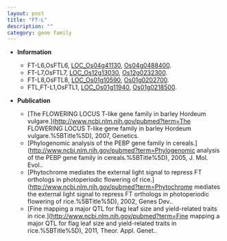 ```yaml
---
layout: post
title: "FT-L"
description: ""
category: gene family
---
```


* **Information**  
    + FT-L6,OsFTL6, [LOC_Os04g41130](http://rice.plantbiology.msu.edu/cgi-bin/ORF_infopage.cgi?orf=LOC_Os04g41130), [Os04g0488400](http://rapdb.dna.affrc.go.jp/viewer/gbrowse_details/irgsp1?name=Os04g0488400).
    + FT-L7,OsFTL7, [LOC_Os12g13030](http://rice.plantbiology.msu.edu/cgi-bin/ORF_infopage.cgi?orf=LOC_Os12g13030), [Os12g0232300](http://rapdb.dna.affrc.go.jp/viewer/gbrowse_details/irgsp1?name=Os12g0232300).
    + FT-L8,OsFTL8, [LOC_Os01g10590](http://rice.plantbiology.msu.edu/cgi-bin/ORF_infopage.cgi?orf=LOC_Os01g10590), [Os01g0202700](http://rapdb.dna.affrc.go.jp/viewer/gbrowse_details/irgsp1?name=Os01g0202700).
    + FTL,FT-L1,OsFTL1, [LOC_Os01g11940](http://rice.plantbiology.msu.edu/cgi-bin/ORF_infopage.cgi?orf=LOC_Os01g11940), [Os01g0218500](http://rapdb.dna.affrc.go.jp/viewer/gbrowse_details/irgsp1?name=Os01g0218500).

* **Publication**  
    + [The FLOWERING LOCUS T-like gene family in barley Hordeum vulgare.](http://www.ncbi.nlm.nih.gov/pubmed?term=The FLOWERING LOCUS T-like gene family in barley Hordeum vulgare.%5BTitle%5D), 2007, Genetics.
    + [Phylogenomic analysis of the PEBP gene family in cereals.](http://www.ncbi.nlm.nih.gov/pubmed?term=Phylogenomic analysis of the PEBP gene family in cereals.%5BTitle%5D), 2005, J. Mol. Evol..
    + [Phytochrome mediates the external light signal to repress FT orthologs in photoperiodic flowering of rice.](http://www.ncbi.nlm.nih.gov/pubmed?term=Phytochrome mediates the external light signal to repress FT orthologs in photoperiodic flowering of rice.%5BTitle%5D), 2002, Genes Dev..
    + [Fine mapping a major QTL for flag leaf size and yield-related traits in rice.](http://www.ncbi.nlm.nih.gov/pubmed?term=Fine mapping a major QTL for flag leaf size and yield-related traits in rice.%5BTitle%5D), 2011, Theor. Appl. Genet..


